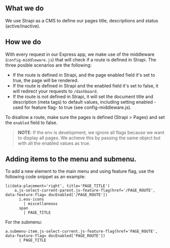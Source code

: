 ## What we do
We use Strapi as a CMS to define our pages title, descriptions and status (active/inactive).

## How we do
With every request in our Express app, we make use of the middleware (`config-middleware.js`) that will  check if a route is defined in Strapi.
The three posible scenarios are the following:
- If the route is defined in Strapi, and the page enabled field it's set to true, the page will be rendered.
- If the route is defined in Strapi and the enabled field it's set to false, it will redirect your requests to `/dashboard`.
- If the route is not defined in Strapi, it will set the document title and description (meta tags) to default values, including setting enabled -used for feature flag- to true (see config-middleware.js).
 
To disallow a route, make sure the pages is defined (Strapi > Pages) and set the `enabled` field to false.

>  **NOTE**: If the env is development, we ignore all flags because we want to display all pages. We achieve this by passing the same object but with all the enabled values as true.

## Adding items to the menu and submenu.

To add a new element to the main menu and using feature flag, use the following code snippet as an example:
```
li(data-placement='right', title='PAGE_TITLE')
    a.js-select-current-parent.js-feature-flag(href='/PAGE_ROUTE', data-feature-flag= docEnabled['/PAGE_ROUTE'])
      i.eos-icons
        | miscellaneous
      span
        | PAGE_TITLE
```
For the submenu:
```
a.submenu-item.js-select-current.js-feature-flag(href='PAGE_ROUTE', data-feature-flag= docEnabled['PAGE_ROUTE'])
      | PAGE_TITLE
```


